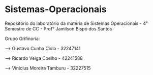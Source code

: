 # Sistemas-Operacionais
Repositório do laboratório da matéria de Sistemas Operacionais - 4° Semestre de CC - Prof° Jamilson Bispo dos Santos

Grupo Grifinoria:

--> Gustavo Cunha Ciola - 32247141

--> Ricardo Veiga Coelho - 42241588

--> Vinicius Moreira Tamburu - 32227515

